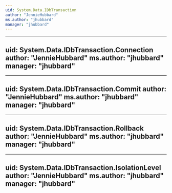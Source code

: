 ```yaml
---
uid: System.Data.IDbTransaction
author: "JennieHubbard"
ms.author: "jhubbard"
manager: "jhubbard"
---
```


---
uid: System.Data.IDbTransaction.Connection
author: "JennieHubbard"
ms.author: "jhubbard"
manager: "jhubbard"
---

---
uid: System.Data.IDbTransaction.Commit
author: "JennieHubbard"
ms.author: "jhubbard"
manager: "jhubbard"
---

---
uid: System.Data.IDbTransaction.Rollback
author: "JennieHubbard"
ms.author: "jhubbard"
manager: "jhubbard"
---

---
uid: System.Data.IDbTransaction.IsolationLevel
author: "JennieHubbard"
ms.author: "jhubbard"
manager: "jhubbard"
---
